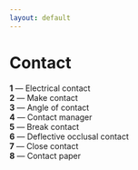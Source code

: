 ```yaml
---
layout: default
---
```

# Contact

**1** &mdash; Electrical contact  
**2** &mdash; Make contact  
**3** &mdash; Angle of contact  
**4** &mdash; Contact manager  
**5** &mdash; Break contact  
**6** &mdash; Deflective occlusal contact  
**7** &mdash; Close contact  
**8** &mdash; Contact paper  
